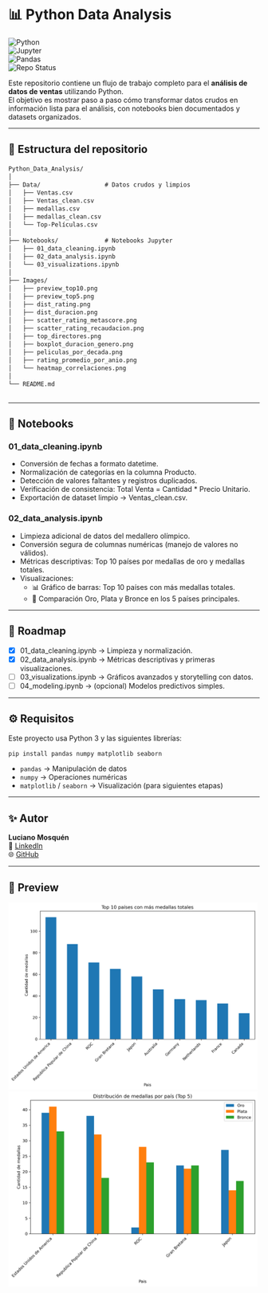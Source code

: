 # 📊 Python Data Analysis

![Python](https://img.shields.io/badge/Python-3.9%2B-blue?logo=python)  
![Jupyter](https://img.shields.io/badge/Jupyter-Notebook-orange?logo=jupyter)  
![Pandas](https://img.shields.io/badge/Library-Pandas-green?logo=pandas)  
![Repo Status](https://img.shields.io/badge/Status-En%20Progreso-yellow)  

Este repositorio contiene un flujo de trabajo completo para el **análisis de datos de ventas** utilizando Python.  
El objetivo es mostrar paso a paso cómo transformar datos crudos en información lista para el análisis, con notebooks bien documentados y datasets organizados.  

---

## 📂 Estructura del repositorio

```text
Python_Data_Analysis/
│
├── Data/                  # Datos crudos y limpios
│   ├── Ventas.csv
│   ├── Ventas_clean.csv
│   ├── medallas.csv
│   ├── medallas_clean.csv
│   └── Top-Películas.csv
│
├── Notebooks/             # Notebooks Jupyter
│   ├── 01_data_cleaning.ipynb
│   ├── 02_data_analysis.ipynb
│   └── 03_visualizations.ipynb
│
├── Images/
│   ├── preview_top10.png
│   ├── preview_top5.png
│   ├── dist_rating.png
│   ├── dist_duracion.png
│   ├── scatter_rating_metascore.png
│   ├── scatter_rating_recaudacion.png
│   ├── top_directores.png
│   ├── boxplot_duracion_genero.png
│   ├── peliculas_por_decada.png
│   ├── rating_promedio_por_anio.png
│   └── heatmap_correlaciones.png
│
└── README.md


```
---

## 📓 Notebooks

### 01_data_cleaning.ipynb
- Conversión de fechas a formato datetime.  
- Normalización de categorías en la columna Producto.  
- Detección de valores faltantes y registros duplicados.  
- Verificación de consistencia: Total Venta = Cantidad * Precio Unitario.  
- Exportación de dataset limpio → Ventas_clean.csv.  

### 02_data_analysis.ipynb
- Limpieza adicional de datos del medallero olímpico.  
- Conversión segura de columnas numéricas (manejo de valores no válidos).  
- Métricas descriptivas: Top 10 países por medallas de oro y medallas totales.  
- Visualizaciones:
  - 📊 Gráfico de barras: Top 10 países con más medallas totales.  
  - 🥇 Comparación Oro, Plata y Bronce en los 5 países principales.  

---

## 🚀 Roadmap

- [x] 01_data_cleaning.ipynb → Limpieza y normalización.  
- [x] 02_data_analysis.ipynb → Métricas descriptivas y primeras visualizaciones.  
- [ ] 03_visualizations.ipynb → Gráficos avanzados y storytelling con datos.  
- [ ] 04_modeling.ipynb → (opcional) Modelos predictivos simples.  

---

## ⚙️ Requisitos

Este proyecto usa Python 3 y las siguientes librerías:  

```bash
pip install pandas numpy matplotlib seaborn
```
- `pandas` → Manipulación de datos  
- `numpy` → Operaciones numéricas  
- `matplotlib` / `seaborn` → Visualización (para siguientes etapas)  

---

## ✨ Autor

**Luciano Mosquén**  
🔗 [LinkedIn](https://www.linkedin.com/in/lucianomosquen)  
🌐 [GitHub](https://github.com/lucianomosquen)  

---



## 📸 Preview

<img src="Images/preview_top10.png" alt="Top 10 países con más medallas" width="500"/>

<img src="Images/preview_top5.png" alt="Distribución de medallas en el Top 5" width="500"/>
